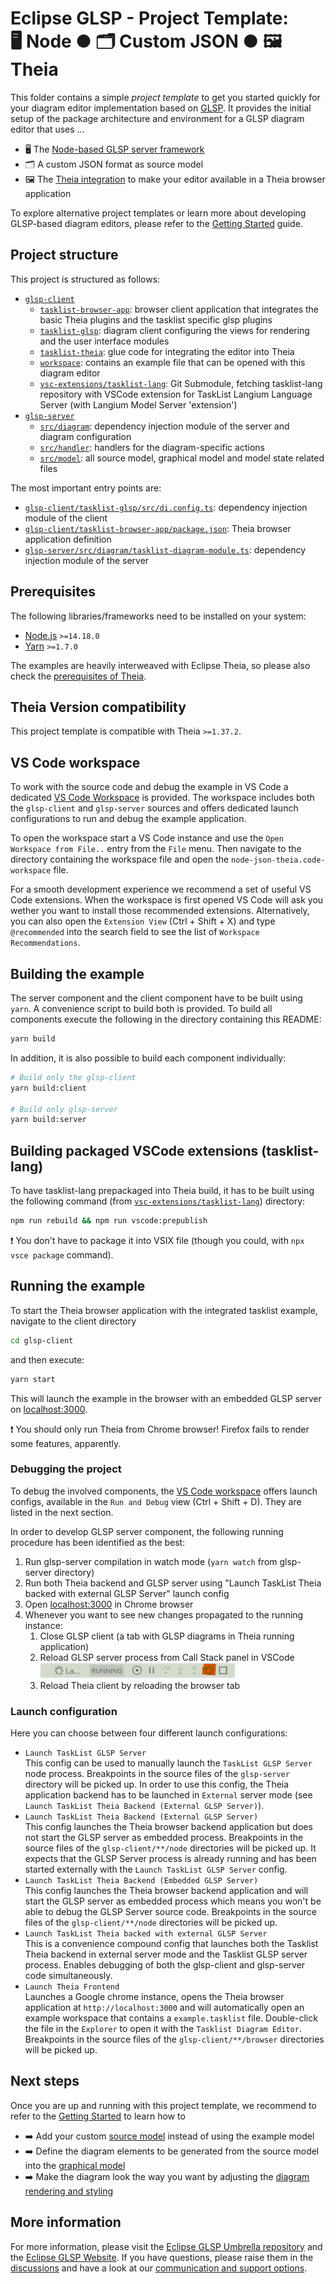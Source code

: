 # Eclipse GLSP - Project Template:<br> 🖥️ Node ● 🗂️ Custom JSON ● 🖼️ Theia

This folder contains a simple _project template_ to get you started quickly for your diagram editor implementation based on [GLSP](https://github.com/eclipse-glsp/glsp).
It provides the initial setup of the package architecture and environment for a GLSP diagram editor that uses ...

- 🖥️ The [Node-based GLSP server framework](https://github.com/eclipse-glsp/glsp-server-node)
- 🗂️ A custom JSON format as source model
- 🖼️ The [Theia integration](https://github.com/eclipse-glsp/glsp-theia-integration) to make your editor available in a Theia browser application

To explore alternative project templates or learn more about developing GLSP-based diagram editors, please refer to the [Getting Started](https://www.eclipse.org/glsp/documentation/gettingstarted) guide.

## Project structure

This project is structured as follows:

- [`glsp-client`](glsp-client)
  - [`tasklist-browser-app`](glsp-client/tasklist-browser-app): browser client application that integrates the basic Theia plugins and the tasklist specific glsp plugins
  - [`tasklist-glsp`](glsp-client/tasklist-glsp): diagram client configuring the views for rendering and the user interface modules
  - [`tasklist-theia`](glsp-client/tasklist-theia): glue code for integrating the editor into Theia
  - [`workspace`](glsp-client/workspace): contains an example file that can be opened with this diagram editor
  - [`vsc-extensions/tasklist-lang`](glsp-client/vsc-extensions/tasklist-lang): Git Submodule, fetching tasklist-lang repository with VSCode extension for TaskList Langium Language Server (with Langium Model Server 'extension')
- [`glsp-server`](glsp-server)
  - [`src/diagram`](glsp-server/src/diagram): dependency injection module of the server and diagram configuration
  - [`src/handler`](glsp-server/src/handler): handlers for the diagram-specific actions
  - [`src/model`](glsp-server/src/model): all source model, graphical model and model state related files

The most important entry points are:

- [`glsp-client/tasklist-glsp/src/di.config.ts`](glsp-client/tasklist-glsp/src/di.config.ts): dependency injection module of the client
- [`glsp-client/tasklist-browser-app/package.json`](glsp-client/tasklist-browser-app/package.json): Theia browser application definition
- [`glsp-server/src/diagram/tasklist-diagram-module.ts`](glsp-server/src/diagram/tasklist-diagram-module.ts): dependency injection module of the server

## Prerequisites

The following libraries/frameworks need to be installed on your system:

- [Node.js](https://nodejs.org/en/) `>=14.18.0`
- [Yarn](https://classic.yarnpkg.com/en/docs/install#debian-stable) `>=1.7.0`

The examples are heavily interweaved with Eclipse Theia, so please also check the [prerequisites of Theia](https://github.com/eclipse-theia/theia/blob/master/doc/Developing.md#prerequisites).

## Theia Version compatibility

This project template is compatible with Theia `>=1.37.2`.

## VS Code workspace

To work with the source code and debug the example in VS Code a dedicated [VS Code Workspace](node-json-theia.code-workspace) is provided.
The workspace includes both the `glsp-client` and `glsp-server` sources and offers dedicated launch configurations to run and debug the example application.

To open the workspace start a VS Code instance and use the `Open Workspace from File..` entry from the `File` menu.
Then navigate to the directory containing the workspace file and open the `node-json-theia.code-workspace` file.

For a smooth development experience we recommend a set of useful VS Code extensions. When the workspace is first opened VS Code will ask you wether you want to install those recommended extensions.
Alternatively, you can also open the `Extension View` (Ctrl + Shift + X) and type `@recommended` into the search field to see the list of `Workspace Recommendations`.

## Building the example

The server component and the client component have to be built using `yarn`.
A convenience script to build both is provided.
To build all components execute the following in the directory containing this README:

```bash
yarn build
```

In addition, it is also possible to build each component individually:

```bash
# Build only the glsp-client
yarn build:client

# Build only glsp-server
yarn build:server
```

## Building packaged VSCode extensions (tasklist-lang)

To have tasklist-lang prepackaged into Theia build, it has to be built using the following command (from [`vsc-extensions/tasklist-lang`](glsp-client/vsc-extensions/tasklist-lang)) directory:

```bash
npm run rebuild && npm run vscode:prepublish
```

❗ You don't have to package it into VSIX file (though you could, with `npx vsce package` command).

## Running the example

To start the Theia browser application with the integrated tasklist example, navigate to the client directory

```bash
cd glsp-client
```

and then execute:

```bash
yarn start
```

This will launch the example in the browser with an embedded GLSP server on [localhost:3000](http://localhost:3000).

❗ You should only run Theia from Chrome browser! Firefox fails to render some features, apparently.

### Debugging the project

To debug the involved components, the [VS Code workspace](node-json-theia.code-workspace) offers launch configs, available in the `Run and Debug` view (Ctrl + Shift + D). They are listed in the next section.

In order to develop GLSP server component, the following running procedure has been identified as the best:

1. Run glsp-server compilation in watch mode (`yarn watch` from glsp-server directory)
2. Run both Theia backend and GLSP server using "Launch TaskList Theia backed with external GLSP Server" launch config
3. Open [localhost:3000](http://localhost:3000) in Chrome browser
4. Whenever you want to see new changes propagated to the running instance:
   1. Close GLSP client (a tab with GLSP diagrams in Theia running application)
   2. Reload GLSP server process from Call Stack panel in VSCode <img alt="🔃 icon" src="glsp-server/images/Relaunch_GLSP_server.png" height="25px">
   3. Reload Theia client by reloading the browser tab

### Launch configuration

Here you can choose between four different launch configurations:

- `Launch TaskList GLSP Server`<br>
  This config can be used to manually launch the `TaskList GLSP Server` node process.
  Breakpoints in the source files of the `glsp-server` directory will be picked up.
  In order to use this config, the Theia application backend has to be launched in `External` server mode (see `Launch TaskList Theia Backend (External GLSP Server)`).
- `Launch TaskList Theia Backend (External GLSP Server)`<br>
  This config launches the Theia browser backend application but does not start the GLSP server as embedded process.
  Breakpoints in the source files of the `glsp-client/**/node` directories will be picked up.
  It expects that the GLSP Server process is already running and has been started externally with the `Launch TaskList GLSP Server` config.
- `Launch TaskList Theia Backend (Embedded GLSP Server)`<br>
  This config launches the Theia browser backend application and will start the GLSP server as embedded process which means you won't be able to debug the GLSP Server source code.
  Breakpoints in the source files of the `glsp-client/**/node` directories will be picked up.
- `Launch TaskList Theia backed with external GLSP Server`<br>
  This is a convenience compound config that launches both the Tasklist Theia backend in external server mode and the Tasklist GLSP server process. Enables debugging of both the glsp-client and glsp-server code simultaneously.
- `Launch Theia Frontend`<br>
  Launches a Google chrome instance, opens the Theia browser application at `http://localhost:3000` and will automatically open an example workspace that contains a `example.tasklist` file.
  Double-click the file in the `Explorer` to open it with the `Tasklist Diagram Editor`.
  Breakpoints in the source files of the `glsp-client/**/browser` directories will be picked up.

## Next steps

Once you are up and running with this project template, we recommend to refer to the [Getting Started](https://www.eclipse.org/glsp/documentation) to learn how to

- ➡️ Add your custom [source model](https://www.eclipse.org/glsp/documentation/sourcemodel) instead of using the example model
- ➡️ Define the diagram elements to be generated from the source model into the [graphical model](https://www.eclipse.org/glsp/documentation/gmodel)
- ➡️ Make the diagram look the way you want by adjusting the [diagram rendering and styling](https://www.eclipse.org/glsp/documentation/rendering)

## More information

For more information, please visit the [Eclipse GLSP Umbrella repository](https://github.com/eclipse-glsp/glsp) and the [Eclipse GLSP Website](https://www.eclipse.org/glsp/).
If you have questions, please raise them in the [discussions](https://github.com/eclipse-glsp/glsp/discussions) and have a look at our [communication and support options](https://www.eclipse.org/glsp/contact/).
